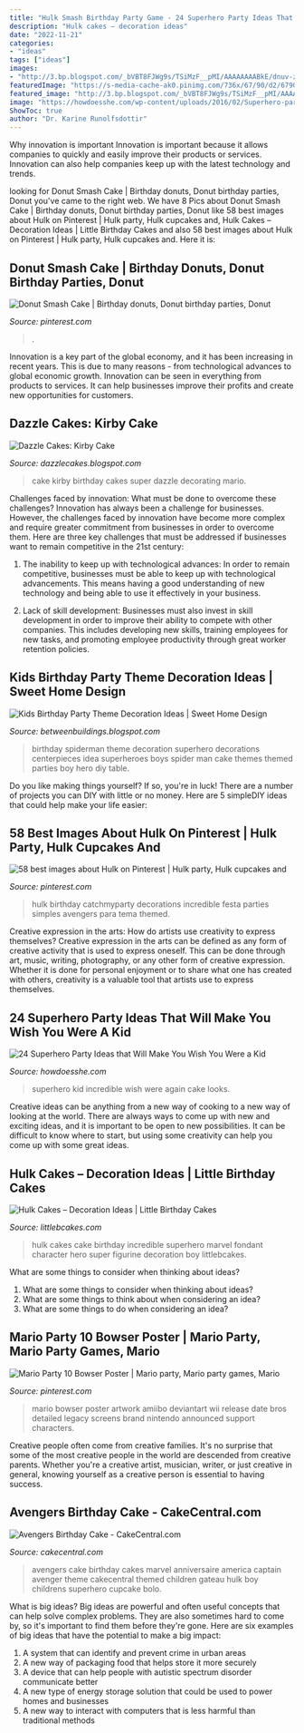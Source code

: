 ```yaml
---
title: "Hulk Smash Birthday Party Game - 24 Superhero Party Ideas That Will Make You Wish You Were A Kid"
description: "Hulk cakes – decoration ideas"
date: "2022-11-21"
categories:
- "ideas"
tags: ["ideas"]
images:
- "http://3.bp.blogspot.com/_bVBT8FJWg9s/TSiMzF__pMI/AAAAAAAABkE/dnuv-zYXjn8/s1600/IMG_8876.jpg"
featuredImage: "https://s-media-cache-ak0.pinimg.com/736x/67/90/d2/6790d2a3279fe7bf44e64a2d946910f9.jpg"
featured_image: "http://3.bp.blogspot.com/_bVBT8FJWg9s/TSiMzF__pMI/AAAAAAAABkE/dnuv-zYXjn8/s1600/IMG_8876.jpg"
image: "https://howdoesshe.com/wp-content/uploads/2016/02/Superhero-party-ideas-20.jpg"
ShowToc: true
author: "Dr. Karine Runolfsdottir"
---
```



Why innovation is important
Innovation is important because it allows companies to quickly and easily improve their products or services. Innovation can also help companies keep up with the latest technology and trends.

	

		
looking for Donut Smash Cake | Birthday donuts, Donut birthday parties, Donut you've came to the right web. We have 8 Pics about Donut Smash Cake | Birthday donuts, Donut birthday parties, Donut like 58 best images about Hulk on Pinterest | Hulk party, Hulk cupcakes and, Hulk Cakes – Decoration Ideas | Little Birthday Cakes and also 58 best images about Hulk on Pinterest | Hulk party, Hulk cupcakes and. Here it is:
		
    
## Donut Smash Cake | Birthday Donuts, Donut Birthday Parties, Donut

<img loading=lazy src="https://i.pinimg.com/originals/a4/c8/1e/a4c81ef2a601a82cb214490d477b098f.jpg" onerror="this.onerror=null;this.src='https://tse4.mm.bing.net/th?id=OIP.TKWZtfpBFXYLhUqKcTEAtgHaJ5&amp;pid=15.1';" alt="Donut Smash Cake | Birthday donuts, Donut birthday parties, Donut">

_Source: pinterest.com_

>. 

	

Innovation is a key part of the global economy, and it has been increasing in recent years. This is due to many reasons - from technological advances to global economic growth. Innovation can be seen in everything from products to services. It can help businesses improve their profits and create new opportunities for customers.

    
## Dazzle Cakes: Kirby Cake

<img loading=lazy src="http://3.bp.blogspot.com/_bVBT8FJWg9s/TSiMzF__pMI/AAAAAAAABkE/dnuv-zYXjn8/s1600/IMG_8876.jpg" onerror="this.onerror=null;this.src='https://tse4.mm.bing.net/th?id=OIP.i_bBlyKhM968on2xeHqkNgHaLG&amp;pid=15.1';" alt="Dazzle Cakes: Kirby Cake">

_Source: dazzlecakes.blogspot.com_

>cake kirby birthday cakes super dazzle decorating mario. 

	

Challenges faced by innovation: What must be done to overcome these challenges?
Innovation has always been a challenge for businesses. However, the challenges faced by innovation have become more complex and require greater commitment from businesses in order to overcome them. Here are three key challenges that must be addressed if businesses want to remain competitive in the 21st century:
1. The inability to keep up with technological advances: In order to remain competitive, businesses must be able to keep up with technological advancements. This means having a good understanding of new technology and being able to use it effectively in your business.

2. Lack of skill development: Businesses must also invest in skill development in order to improve their ability to compete with other companies. This includes developing new skills, training employees for new tasks, and promoting employee productivity through great worker retention policies.


    
## Kids Birthday Party Theme Decoration Ideas | Sweet Home Design

<img loading=lazy src="http://3.bp.blogspot.com/--2ZwhcDoSBg/UHZCExyZcUI/AAAAAAAAAvg/7L-60RxckVE/s1600/superheroes+birthday+party.JPG" onerror="this.onerror=null;this.src='https://tse2.mm.bing.net/th?id=OIP.1JXYDdv7X4r7bH64BQCrGwHaLG&amp;pid=15.1';" alt="Kids Birthday Party Theme Decoration Ideas | Sweet Home Design">

_Source: betweenbuildings.blogspot.com_

>birthday spiderman theme decoration superhero decorations centerpieces idea superheroes boys spider man cake themes themed parties boy hero diy table. 

	

Do you like making things yourself? If so, you're in luck! There are a number of projects you can DIY with little or no money. Here are 5 simpleDIY ideas that could help make your life easier: 

    
## 58 Best Images About Hulk On Pinterest | Hulk Party, Hulk Cupcakes And

<img loading=lazy src="https://s-media-cache-ak0.pinimg.com/736x/67/90/d2/6790d2a3279fe7bf44e64a2d946910f9.jpg" onerror="this.onerror=null;this.src='https://tse4.mm.bing.net/th?id=OIP.RuDXwNQ43lT5wmDw2GWtqwHaLH&amp;pid=15.1';" alt="58 best images about Hulk on Pinterest | Hulk party, Hulk cupcakes and">

_Source: pinterest.com_

>hulk birthday catchmyparty decorations incredible festa parties simples avengers para tema themed. 

	

Creative expression in the arts: How do artists use creativity to express themselves?
Creative expression in the arts can be defined as any form of creative activity that is used to express oneself. This can be done through art, music, writing, photography, or any other form of creative expression. Whether it is done for personal enjoyment or to share what one has created with others, creativity is a valuable tool that artists use to express themselves.

    
## 24 Superhero Party Ideas That Will Make You Wish You Were A Kid

<img loading=lazy src="https://howdoesshe.com/wp-content/uploads/2016/02/Superhero-party-ideas-20.jpg" onerror="this.onerror=null;this.src='https://tse1.mm.bing.net/th?id=OIP.bjd1FwTdwJtYhHzqQYAkdwHaJ4&amp;pid=15.1';" alt="24 Superhero Party Ideas that Will Make You Wish You Were a Kid">

_Source: howdoesshe.com_

>superhero kid incredible wish were again cake looks. 

	

Creative ideas can be anything from a new way of cooking to a new way of looking at the world. There are always ways to come up with new and exciting ideas, and it is important to be open to new possibilities. It can be difficult to know where to start, but using some creativity can help you come up with some great ideas.

    
## Hulk Cakes – Decoration Ideas | Little Birthday Cakes

<img loading=lazy src="http://www.littlebcakes.com/wp-content/uploads/2014/01/Hulk-Cakes.jpg" onerror="this.onerror=null;this.src='https://tse2.mm.bing.net/th?id=OIP.KZZbJWNcClxKH-qOxLOebQHaJ4&amp;pid=15.1';" alt="Hulk Cakes – Decoration Ideas | Little Birthday Cakes">

_Source: littlebcakes.com_

>hulk cakes cake birthday incredible superhero marvel fondant character hero super figurine decoration boy littlebcakes. 

	

What are some things to consider when thinking about ideas?
1. What are some things to consider when thinking about ideas?
2. What are some things to think about when considering an idea?
3. What are some things to do when considering an idea?

    
## Mario Party 10 Bowser Poster | Mario Party, Mario Party Games, Mario

<img loading=lazy src="https://i.pinimg.com/736x/2f/56/42/2f5642038445703183ca750bb7e5cb14--mario-bros-mario-brothers.jpg" onerror="this.onerror=null;this.src='https://tse4.mm.bing.net/th?id=OIP.MKxI4bnglGCoq0Bsf7zrDwHaHa&amp;pid=15.1';" alt="Mario Party 10 Bowser Poster | Mario party, Mario party games, Mario">

_Source: pinterest.com_

>mario bowser poster artwork amiibo deviantart wii release date bros detailed legacy screens brand nintendo announced support characters. 

	

Creative people often come from creative families. It's no surprise that some of the most creative people in the world are descended from creative parents. Whether you're a creative artist, musician, writer, or just creative in general, knowing yourself as a creative person is essential to having success.

    
## Avengers Birthday Cake - CakeCentral.com

<img loading=lazy src="https://cdn001.cakecentral.com/gallery/2015/03/900_891474AVvL_avengers-birthday-cake.jpg" onerror="this.onerror=null;this.src='https://tse3.mm.bing.net/th?id=OIP.6YnjSCsdvb1oD63ngwSE3QHaJ6&amp;pid=15.1';" alt="Avengers Birthday Cake - CakeCentral.com">

_Source: cakecentral.com_

>avengers cake birthday cakes marvel anniversaire america captain avenger theme cakecentral themed children gateau hulk boy childrens superhero cupcake bolo. 

	

What is big ideas?
Big ideas are powerful and often useful concepts that can help solve complex problems. They are also sometimes hard to come by, so it's important to find them before they're gone. Here are six examples of big ideas that have the potential to make a big impact:
1. A system that can identify and prevent crime in urban areas 
2. A new way of packaging food that helps store it more securely 
3. A device that can help people with autistic spectrum disorder communicate better 
4. A new type of energy storage solution that could be used to power homes and businesses 
5. A new way to interact with computers that is less harmful than traditional methods 

